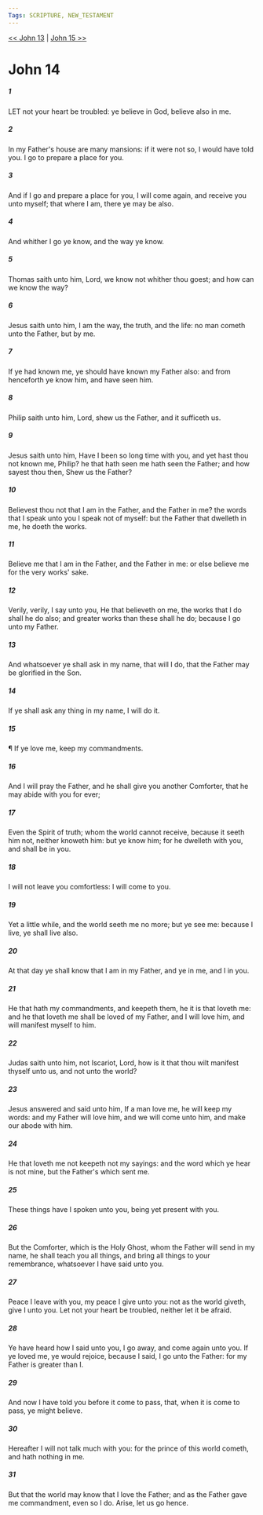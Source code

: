 ```yaml
---
Tags: SCRIPTURE, NEW_TESTAMENT
---
```


[<< John 13](NEW_TESTAMENT/04_John/John_13.md) | [John 15 >>](NEW_TESTAMENT/04_John/John_15.md)

# John 14

##### 1

LET not your heart be troubled: ye believe in God, believe also in me.

##### 2

In my Father's house are many mansions: if it were not so, I would have told you. I go to prepare a place for you.

##### 3

And if I go and prepare a place for you, I will come again, and receive you unto myself; that where I am, there ye may be also.

##### 4

And whither I go ye know, and the way ye know.

##### 5

Thomas saith unto him, Lord, we know not whither thou goest; and how can we know the way?

##### 6

Jesus saith unto him, I am the way, the truth, and the life: no man cometh unto the Father, but by me.

##### 7

If ye had known me, ye should have known my Father also: and from henceforth ye know him, and have seen him.

##### 8

Philip saith unto him, Lord, shew us the Father, and it sufficeth us.

##### 9

Jesus saith unto him, Have I been so long time with you, and yet hast thou not known me, Philip? he that hath seen me hath seen the Father; and how sayest thou then, Shew us the Father?

##### 10

Believest thou not that I am in the Father, and the Father in me? the words that I speak unto you I speak not of myself: but the Father that dwelleth in me, he doeth the works.

##### 11

Believe me that I am in the Father, and the Father in me: or else believe me for the very works' sake.

##### 12

Verily, verily, I say unto you, He that believeth on me, the works that I do shall he do also; and greater works than these shall he do; because I go unto my Father.

##### 13

And whatsoever ye shall ask in my name, that will I do, that the Father may be glorified in the Son.

##### 14

If ye shall ask any thing in my name, I will do it.

##### 15

¶ If ye love me, keep my commandments.

##### 16

And I will pray the Father, and he shall give you another Comforter, that he may abide with you for ever;

##### 17

Even the Spirit of truth; whom the world cannot receive, because it seeth him not, neither knoweth him: but ye know him; for he dwelleth with you, and shall be in you.

##### 18

I will not leave you comfortless: I will come to you.

##### 19

Yet a little while, and the world seeth me no more; but ye see me: because I live, ye shall live also.

##### 20

At that day ye shall know that I am in my Father, and ye in me, and I in you.

##### 21

He that hath my commandments, and keepeth them, he it is that loveth me: and he that loveth me shall be loved of my Father, and I will love him, and will manifest myself to him.

##### 22

Judas saith unto him, not Iscariot, Lord, how is it that thou wilt manifest thyself unto us, and not unto the world?

##### 23

Jesus answered and said unto him, If a man love me, he will keep my words: and my Father will love him, and we will come unto him, and make our abode with him.

##### 24

He that loveth me not keepeth not my sayings: and the word which ye hear is not mine, but the Father's which sent me.

##### 25

These things have I spoken unto you, being yet present with you.

##### 26

But the Comforter, which is the Holy Ghost, whom the Father will send in my name, he shall teach you all things, and bring all things to your remembrance, whatsoever I have said unto you.

##### 27

Peace I leave with you, my peace I give unto you: not as the world giveth, give I unto you. Let not your heart be troubled, neither let it be afraid.

##### 28

Ye have heard how I said unto you, I go away, and come again unto you. If ye loved me, ye would rejoice, because I said, I go unto the Father: for my Father is greater than I.

##### 29

And now I have told you before it come to pass, that, when it is come to pass, ye might believe.

##### 30

Hereafter I will not talk much with you: for the prince of this world cometh, and hath nothing in me.

##### 31

But that the world may know that I love the Father; and as the Father gave me commandment, even so I do. Arise, let us go hence.
